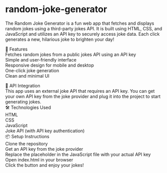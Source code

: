 # random-joke-generator
The Random Joke Generator is a fun web app that fetches and displays random jokes using a third-party jokes API. It is built using HTML, CSS, and JavaScript and utilizes an API key to securely access joke data. Each click generates a new, hilarious joke to brighten your day!

🚀 Features
<br>
Fetches random jokes from a public jokes API using an API key
<br>
Simple and user-friendly interface
<br>
Responsive design for mobile and desktop
<br>
One-click joke generation
<br>
Clean and minimal UI
<br>

🔐 API Integration
<br>
This app uses an external joke API that requires an API key. You can get your own API key from the joke provider and plug it into the project to start generating jokes.
<br>
🛠️ Technologies Used
<br>
HTML
<br>
CSS
<br>
JavaScript
<br>
Joke API (with API key authentication)
<br>
📦 Setup Instructions
<br>
Clone the repository
<br>
Get an API key from the joke provider
<br>
Replace the placeholder in the JavaScript file with your actual API key
<br>
Open index.html in your browser
<br>
Click the button and enjoy your jokes!





